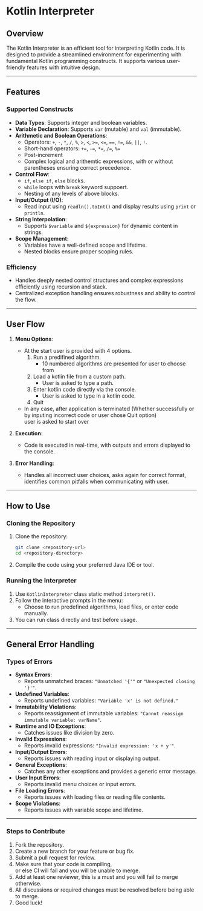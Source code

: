 
# Kotlin Interpreter

## Overview
The Kotlin Interpreter is an efficient tool for interpreting Kotlin code. It is designed to provide a streamlined environment for experimenting with fundamental Kotlin programming constructs.
It supports various user-friendly features with intuitive design.

---

## Features

### Supported Constructs
- **Data Types**: Supports integer and boolean variables.
- **Variable Declaration**: Supports `var` (mutable) and `val` (immutable).
- **Arithmetic and Boolean Operations**:
    - Operators: `+`, `-`, `*`, `/`, `%`, `>`, `<`, `>=`, `<=`, `==`, `!=`, `&&`, `||`, `!`.
    - Short-hand operators: `+=`, `-=`, `*=`, `/=`, `%=`
    - Post-increment
    - Complex logical and arithemtic expressions, with or without parentheses ensuring correct precedence.
- **Control Flow**:
    - `if`, `else if`, `else` blocks.
    - `while` loops with `break` keyword suppoert.
    - Nesting of any levels of above blocks.
- **Input/Output (I/O)**:
    - Read input using `readln().toInt()` and display results using `print` or `println`.
- **String Interpolation**:
    - Supports `$variable` and `${expression}` for dynamic content in strings.
- **Scope Management**:
    - Variables have a well-defined scope and lifetime.
    - Nested blocks ensure proper scoping rules.

### Efficiency
- Handles deeply nested control structures and complex expressions efficiently using recursion and stack.
- Centralized exception handling ensures robustness and ability to control the flow.

---

## User Flow

1. **Menu Options**:
    - At the start user is provided with 4 options.
      1. Run a predifined algorithm.
         - 10 numbered algorithms are presented for user to choose from 
      2. Load a kotlin file from a custom path.
         - User is asked to type a path.
      4. Enter kotlin code directly via the console.
         - User is asked to type in a kotlin code. 
      6. Quit
    - In any case, after application is terminated (Whether successfully or by inputing incorrect code or user chose Quit option) <br> user is asked to start over

3. **Execution**:
    - Code is executed in real-time, with outputs and errors displayed to the console.

4. **Error Handling**:
    - Handles all incorrect user choices, asks again for correct format, identifies common pitfalls when communicating with user.

---

## How to Use

### Cloning the Repository
1. Clone the repository:
   ```bash
   git clone <repository-url>
   cd <repository-directory>
   ```

2. Compile the code using your preferred Java IDE or tool. 

### Running the Interpreter
1. Use `KotlinInterpreter` class static method `interpret()`.
2. Follow the interactive prompts in the menu:
    - Choose to run predefined algorithms, load files, or enter code manually.
3. You can run class directly and test before usage.
---

## General Error Handling

### Types of Errors
- **Syntax Errors**:
    - Reports unmatched braces: `"Unmatched '{'"` or `"Unexpected closing '}'"`.
- **Undefined Variables**:
    - Reports undefined variables: `"Variable 'x' is not defined."`
- **Immutability Violations**:
    - Reports reassignment of immutable variables: `"Cannot reassign immutable variable: varName"`.
- **Runtime and IO Exceptions**:
    - Catches issues like division by zero.
- **Invalid Expressions**:
    - Reports invalid expressions: `"Invalid expression: 'x + y'"`.
- **Input/Output Errors**:
    - Reports issues with reading input or displaying output.
- **General Exceptions**:
    - Catches any other exceptions and provides a generic error message.
- **User Input Errors**:
    - Reports invalid menu choices or input errors.
- **File Loading Errors**:
    - Reports issues with loading files or reading file contents.
- **Scope Violations**:
    - Reports issues with variable scope and lifetime.
---

### Steps to Contribute
1. Fork the repository.
2. Create a new branch for your feature or bug fix.
3. Submit a pull request for review.
4. Make sure that your code is compiling, <br> or else CI will fail and you will be unable to merge.
5. Add at least one reviewer, this is a must and you will fail to merge otherwise.
6. All discussions or required changes must be resolved before being able to merge.
7. Good luck!
